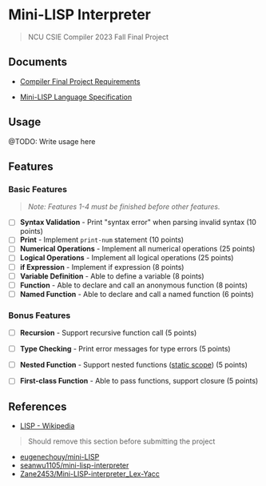 # Mini-LISP Interpreter

> NCU CSIE Compiler 2023 Fall Final Project

## Documents

- [Compiler Final Project Requirements](./docs/Compiler%20Final%20Project.pdf)

- [Mini-LISP Language Specification](./docs/MiniLisp.pdf)

## Usage

@TODO: Write usage here

## Features

### Basic Features

> _Note: Features 1-4 must be finished before other features._

- [ ] **Syntax Validation** - Print "syntax error" when parsing invalid syntax (10 points)
- [ ] **Print** - Implement `print-num` statement (10 points)
- [ ] **Numerical Operations** - Implement all numerical operations (25 points)
- [ ] **Logical Operations** - Implement all logical operations (25 points)
- [ ] **if Expression** - Implement if expression (8 points)
- [ ] **Variable Definition** - Able to define a variable (8 points)
- [ ] **Function** - Able to declare and call an anonymous function (8 points)
- [ ] **Named Function** - Able to declare and call a named function (6 points)

### Bonus Features

- [ ] **Recursion** - Support recursive function call (5 points)
- [ ] **Type Checking** - Print error messages for type errors (5 points)
- [ ] **Nested Function** - Support nested functions ([static scope](https://en.wikipedia.org/wiki/Scope_(computer_science)#Lexical_scope_vs._dynamic_scope)) (5 points)
- [ ] **First-class Function** - Able to pass functions, support closure (5 points)


## References

- [LISP - Wikipedia](https://en.wikipedia.org/wiki/Lisp_%28programming_language%29)

> Should remove this section before submitting the project

- [eugenechouy/mini-LISP](https://github.com/eugenechouy/mini-LISP)
- [seanwu1105/mini-lisp-interpreter](https://github.com/seanwu1105/mini-lisp-interpreter)
- [Zane2453/Mini-LISP-interpreter_Lex-Yacc](https://github.com/Zane2453/Mini-LISP-interpreter_Lex-Yacc/tree/master/Project)